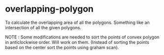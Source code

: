 # overlapping-polygon
To calculate the overlapping area of all the polygons. Something like an intersection of all the given polygons.

NOTE : Some modifications are needed to sort the points of convex polygon in anticlockwise order. Will work on them. (Instead of sorting the points based on the center sort the points using graham scan).
